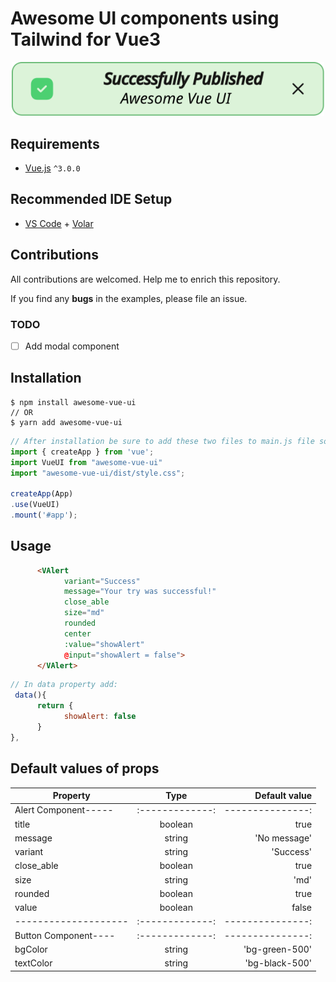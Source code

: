 # Awesome UI components using Tailwind for Vue3

<p align="center" style="text-align:center;">
      <a href="https://www.npmjs.com/package/awesome-vue-ui">
            <img alt="awesome-vue-ui" src="/NPM_Final.svg" width="500" />
      </a>
</p>

## Requirements

- [Vue.js](https://github.com/vuejs/vue) `^3.0.0`

## Recommended IDE Setup

- [VS Code](https://code.visualstudio.com/) + [Volar](https://marketplace.visualstudio.com/items?itemName=Vue.volar)

## Contributions

All contributions are welcomed. Help me to enrich this repository.

If you find any **bugs** in the examples, please file an issue.

### TODO

- [ ] Add modal component

## Installation

```shell
$ npm install awesome-vue-ui
// OR
$ yarn add awesome-vue-ui
```

```js
// After installation be sure to add these two files to main.js file so you can use components globally:
import { createApp } from 'vue';
import VueUI from "awesome-vue-ui"
import "awesome-vue-ui/dist/style.css";

createApp(App)
.use(VueUI)
.mount('#app');
```

## Usage

```html
      <VAlert 
            variant="Success"
            message="Your try was successful!"
            close_able
            size="md"
            rounded
            center
            :value="showAlert"
            @input="showAlert = false">
      </VAlert>
```

```js
// In data property add:
 data(){
      return {
            showAlert: false
      }
},
```

## Default values of props
| Property             | Type          | Default value   |
| -------------------- |:-------------:| ---------------:|
| Alert Component----- |:-------------:| ---------------:|
| title                | boolean       | true            |
| message              | string        | 'No message'    |
| variant              | string        | 'Success'       |
| close_able           | boolean       | true            |
| size                 | string        | 'md'            |
| rounded              | boolean       | true            |
| value                | boolean       | false           |
| -------------------- |:-------------:| ---------------:|
| Button Component---- |:-------------:| ---------------:|
| bgColor              | string        | 'bg-green-500'  |
| textColor            | string        | 'bg-black-500'  |